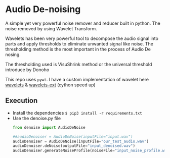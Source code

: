# Audio De-noising 
A simple yet very powerful noise remover and reducer built in python.
The noise removed by using Wavelet Transform.

Wavelets has been very powerful tool to decompose the audio signal into parts and apply thresholds to eliminate
unwanted signal like noise. The thresholding method is the most important in the process of Audio De nosing.

The thresholding used is VisuShrink method or the universal threshold introduce by Donoho

This repo uses `pywt`. I have a custom implementation of wavelet here [wavelets](https://github.com/AP-Atul/wavelets) & [wavelets-ext](https://github.com/AP-Atul/wavelets-ext) (cython speed up)


## Execution
- Install the dependencies
    ```$ pip3 install -r requirements.txt```
- Use the denoise.py file
    ```python
    from denoise import AudioDeNoise 
    
    ##audioDenoiser = AudioDeNoise(inputFile="input.wav")
    audioDenoiser = AudioDeNoise(inputFile="our_test_audio.wav")
    audioDenoiser.deNoise(outputFile="input_denoised.wav")
    audioDenoiser.generateNoiseProfile(noiseFile="input_noise_profile.wav")
    ```

